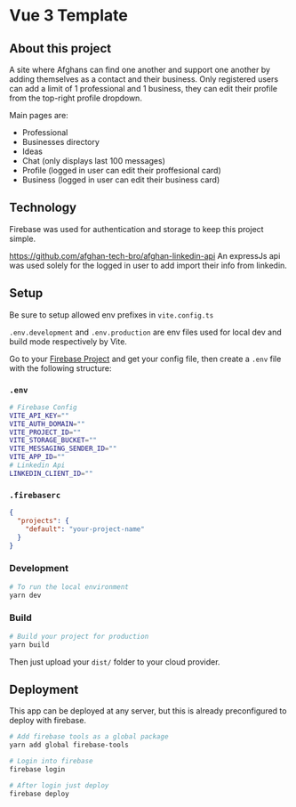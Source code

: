 # Vue 3 Template

## About this project

A site where Afghans can find one another and support one another by adding themselves as a contact and their business.
Only registered users can add a limit of 1 professional and 1 business, they can edit their profile from the top-right profile dropdown.

Main pages are:
- Professional
- Businesses directory
- Ideas
- Chat (only displays last 100 messages)
- Profile (logged in user can edit their proffesional card)
- Business (logged in user can edit their business card)

## Technology

Firebase was used for authentication and storage to keep this project simple.

https://github.com/afghan-tech-bro/afghan-linkedin-api
An expressJs api was used solely for the logged in user to add import their info from linkedin.


## Setup

Be sure to setup allowed env prefixes in `vite.config.ts`

`.env.development` and `.env.production` are env files used for local dev and build mode respectively by Vite.

Go to your [Firebase Project](https://console.firebase.google.com) and get your config file, then create a `.env` file with the following structure:

### `.env`
```bash
# Firebase Config
VITE_API_KEY=""
VITE_AUTH_DOMAIN=""
VITE_PROJECT_ID=""
VITE_STORAGE_BUCKET=""
VITE_MESSAGING_SENDER_ID=""
VITE_APP_ID=""
# Linkedin Api
LINKEDIN_CLIENT_ID=""
```

### `.firebaserc`

```json
{
  "projects": {
    "default": "your-project-name"
  }
}
```

### Development

```sh
# To run the local environment
yarn dev
```

### Build

```sh
# Build your project for production
yarn build
```

Then just upload your `dist/` folder to your cloud provider.

## Deployment

This app can be deployed at any server, but this is already preconfigured to deploy with firebase.

```sh
# Add firebase tools as a global package
yarn add global firebase-tools

# Login into firebase
firebase login

# After login just deploy
firebase deploy
```



